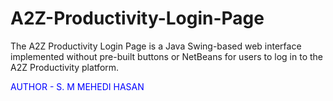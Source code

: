 # A2Z-Productivity-Login-Page
The A2Z Productivity Login Page is a Java Swing-based web interface implemented without pre-built buttons or NetBeans for users to log in to the A2Z Productivity platform.
<br>
<p style="Color:Blue">AUTHOR - S. M MEHEDI HASAN</p>
 

